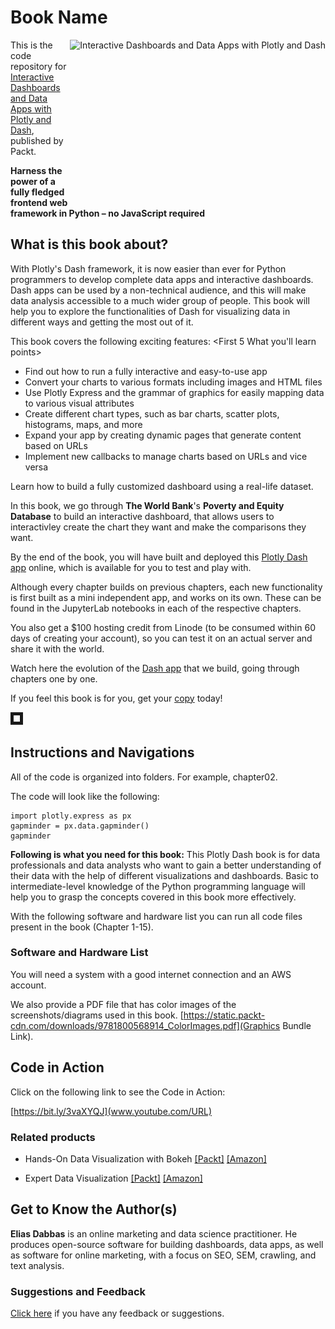 # Book Name

<a href="https://www.packtpub.com/product/interactive-dashboards-and-data-apps-with-plotly-and-dash/9781800568914?utm_source=github&utm_medium=repository&utm_campaign=9781800568914"><img src="https://static.packt-cdn.com/products/9781800568914/cover/smaller" alt="Interactive Dashboards and Data Apps with Plotly and Dash" height="256px" align="right"></a>

This is the code repository for [Interactive Dashboards and Data Apps with Plotly and Dash](https://www.packtpub.com/product/interactive-dashboards-and-data-apps-with-plotly-and-dash/9781800568914?utm_source=github&utm_medium=repository&utm_campaign=9781800568914), published by Packt.

**Harness the power of a fully fledged frontend web framework in Python – no JavaScript required**

## What is this book about?
With Plotly's Dash framework, it is now easier than ever for Python programmers to develop complete data apps and interactive dashboards. Dash apps can be used by a non-technical audience, and this will make data analysis accessible to a much wider group of people. This book will help you to explore the functionalities of Dash for visualizing data in different ways and getting the most out of it.

This book covers the following exciting features: <First 5 What you'll learn points>
* Find out how to run a fully interactive and easy-to-use app
* Convert your charts to various formats including images and HTML files
* Use Plotly Express and the grammar of graphics for easily mapping data to various visual attributes
* Create different chart types, such as bar charts, scatter plots, histograms, maps, and more
* Expand your app by creating dynamic pages that generate content based on URLs
* Implement new callbacks to manage charts based on URLs and vice versa

Learn how to build a fully customized dashboard using a real-life dataset.

In this book, we go through **The World Bank**'s **Poverty and Equity Database** to build
an interactive dashboard, that allows users to interactivley create the chart
they want and make the comparisons they want.

By the end of the book, you will have built and deployed this
[Plotly Dash app](https://povertydata.org) online, which is available for you to test and play with.

Although every chapter builds on previous chapters, each new functionality is
first built as a mini independent app, and works on its own. These can be found
in the JupyterLab notebooks in each of the respective chapters.

You also get a $100 hosting credit from Linode (to be consumed within 60 days of creating your account), so you can test it on an actual server and share it with the world.

Watch here the evolution of the [Dash app](https://www.youtube.com/watch?v=lIWU6IwWAxw) that we build, going through chapters one by one.

If you feel this book is for you, get your [copy](https://www.amazon.com/dp/B08XMW45VY) today!

<a href="https://www.packtpub.com/?utm_source=github&utm_medium=banner&utm_campaign=GitHubBanner"><img src="https://raw.githubusercontent.com/PacktPublishing/GitHub/master/GitHub.png" alt="https://www.packtpub.com/" border="5" /></a>

## Instructions and Navigations
All of the code is organized into folders. For example, chapter02.

The code will look like the following:
```
import plotly.express as px
gapminder = px.data.gapminder()
gapminder
```

**Following is what you need for this book:**
This Plotly Dash book is for data professionals and data analysts who want to gain a better understanding of their data with the help of different visualizations and dashboards. Basic to intermediate-level knowledge of the Python programming language will help you to grasp the concepts covered in this book more effectively.

With the following software and hardware list you can run all code files present in the book (Chapter 1-15).

### Software and Hardware List

You will need a system with a good internet connection and an AWS account.


We also provide a PDF file that has color images of the screenshots/diagrams used in this book. [https://static.packt-cdn.com/downloads/9781800568914_ColorImages.pdf](Graphics Bundle Link).

## Code in Action

Click on the following link to see the Code in Action:

[https://bit.ly/3vaXYQJ](www.youtube.com/URL)

### Related products <Other books you may enjoy>
* Hands-On Data Visualization with Bokeh [[Packt]](https://www.packtpub.com/product/hands-on-data-visualization-with-bokeh/9781789135404) [[Amazon]](https://www.amazon.com/dp/B07DWG4T95)

* Expert Data Visualization [[Packt]](https://subscription.packtpub.com/book/web-development/9781786463494) [[Amazon]](https://www.amazon.com/dp/1786463490)

## Get to Know the Author(s)
**Elias Dabbas**
is an online marketing and data science practitioner. He produces open-source software for building dashboards, data apps, as well as software for online marketing, with a focus on SEO, SEM, crawling, and text analysis.	


### Suggestions and Feedback
[Click here](https://docs.google.com/forms/d/e/1FAIpQLSdy7dATC6QmEL81FIUuymZ0Wy9vH1jHkvpY57OiMeKGqib_Ow/viewform) if you have any feedback or suggestions.


